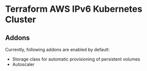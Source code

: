 # Terraform AWS IPv6 Kubernetes Cluster

## Addons

Currently, following addons are enabled by default:
* Storage class for automatic provisioning of persistent volumes
* Autoscaler